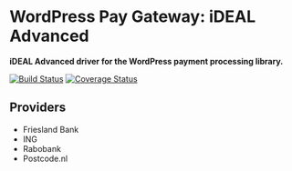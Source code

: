 # WordPress Pay Gateway: iDEAL Advanced

**iDEAL Advanced driver for the WordPress payment processing library.**

[![Build Status](https://travis-ci.org/wp-pay-gateways/ideal-advanced.svg?branch=develop)](https://travis-ci.org/wp-pay-gateways/ideal-advanced)
[![Coverage Status](https://coveralls.io/repos/wp-pay-gateways/ideal-advanced/badge.png?branch=develop)](https://coveralls.io/r/wp-pay-gateways/ideal-advanced?branch=develop)

## Providers

*	Friesland Bank
*	ING
*	Rabobank
*	Postcode.nl
